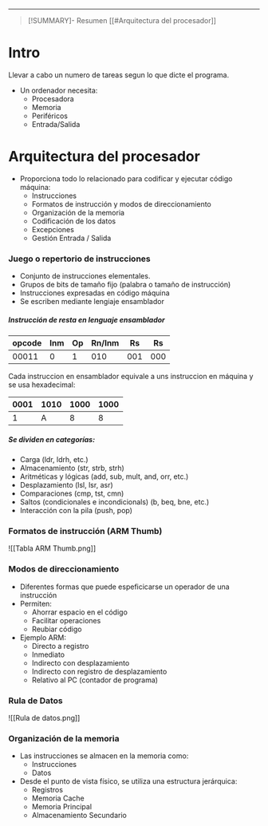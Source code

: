 ----

>[!SUMMARY]- Resumen
>[[#Arquitectura del procesador]]
>


# Intro

Llevar a cabo un numero de tareas segun lo que dicte el programa. 
* Un ordenador necesita: 
	* Procesadora 
	* Memoria
	* Periféricos
	* Entrada/Salida

# Arquitectura del procesador

* Proporciona todo lo relacionado para codificar y ejecutar código máquina:
	* Instrucciones
	* Formatos de instrucción y modos de direccionamiento
	* Organización de la memoria
	* Codificación de los datos
	* Excepciones
	* Gestión Entrada / Salida

### Juego o repertorio de instrucciones

* Conjunto de instrucciones elementales. 
* Grupos de bits de tamaño fijo (palabra o tamaño de instrucción)
* Instrucciones expresadas en código máquina
* Se escriben mediante lengiaje ensamblador

##### Instrucción de resta en lenguaje ensamblador

| opcode | Inm | Op  | Rn/Inm | Rs  | Rs  |
| ------ | --- | --- | ------ | --- | --- |
| 00011  | 0   | 1   | 010    | 001 | 000 |

Cada instruccion en ensamblador equivale a uns instruccion en máquina y se usa hexadecimal:

| 0001 | 1010 | 1000 | 1000 |
| ---- | ---- | ---- | ---- |
| 1     | A     |   8   |  8    |


##### Se dividen en categorías:
* Carga (ldr, ldrh, etc.)
* Almacenamiento (str, strb, strh)
* Aritméticas y lógicas (add, sub, mult, and, orr, etc.)
* Desplazamiento (lsl, lsr, asr)
* Comparaciones (cmp, tst, cmn)
* Saltos (condicionales e incondicionals) (b, beq, bne, etc.)
* Interacción con la pila (push, pop)

### Formatos de instrucción (ARM Thumb)

![[Tabla ARM Thumb.png]]

### Modos de direccionamiento

* Diferentes formas que puede espeficicarse un operador de una instrucción
* Permiten:
	* Ahorrar espacio en el código
	* Facilitar operaciones
	* Reubiar código
* Ejemplo ARM:
	* Directo a registro
	* Inmediato
	* Indirecto con desplazamiento
	* Indirecto con registro de desplazamiento
	* Relativo al PC (contador de programa)

### Rula de Datos

![[Rula de datos.png]]

### Organización de la memoria

* Las instrucciones se almacen en la memoria como:
	* Instrucciones
	* Datos
* Desde el punto de vista físico, se utiliza una estructura jerárquica:
	* Registros
	* Memoria Cache
	* Memoria Principal
	* Almacenamiento Secundario